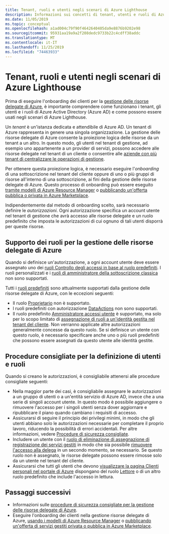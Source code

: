 ```yaml
---
title: Tenant, ruoli e utenti negli scenari di Azure Lighthouse
description: Informazioni sui concetti di tenant, utenti e ruoli di Azure Active Directory, nonché su come possono essere usati negli scenari di Azure Lighthouse.
ms.date: 11/05/2019
ms.topic: conceptual
ms.openlocfilehash: a1ad004c79f90f4642640405da9e8876b9202e98
ms.sourcegitcommit: 95931aa19a9a2f208dedc9733b22c4cdff38addc
ms.translationtype: MT
ms.contentlocale: it-IT
ms.lasthandoff: 11/25/2019
ms.locfileid: "74463933"
---
```

# <a name="tenants-roles-and-users-in-azure-lighthouse-scenarios"></a>Tenant, ruoli e utenti negli scenari di Azure Lighthouse

Prima di eseguire l'onboarding dei clienti per la [gestione delle risorse delegate di Azure](azure-delegated-resource-management.md), è importante comprendere come funzionano i tenant, gli utenti e i ruoli di Azure Active Directory (Azure AD) e come possono essere usati negli scenari di Azure Lighthouse.

Un *tenant* è un'istanza dedicata e attendibile di Azure AD. Un tenant di Azure rappresenta in genere una singola organizzazione. La gestione delle risorse delegate di Azure consente la proiezione logica delle risorse da un tenant a un altro. In questo modo, gli utenti nel tenant di gestione, ad esempio uno appartenente a un provider di servizi, possono accedere alle risorse delegate nel tenant di un cliente o consentire alle [aziende con più tenant di centralizzare le operazioni di gestione](enterprise.md).

Per ottenere questa proiezione logica, è necessario eseguire l'*onboarding* di una sottoscrizione nel tenant del cliente oppure di uno o più gruppi di risorse all'interno di una sottoscrizione, ai fini della gestione delle risorse delegate di Azure. Questo processo di onboarding può essere eseguito [tramite modelli di Azure Resource Manager](../how-to/onboard-customer.md) o [pubblicando un'offerta pubblica o privata in Azure Marketplace](../how-to/publish-managed-services-offers.md).

Indipendentemente dal metodo di onboarding scelto, sarà necessario definire le *autorizzazioni*. Ogni autorizzazione specifica un account utente nel tenant di gestione che avrà accesso alle risorse delegate e un ruolo predefinito che imposta le autorizzazioni di cui ognuno di tali utenti disporrà per queste risorse.

## <a name="role-support-for-azure-delegated-resource-management"></a>Supporto dei ruoli per la gestione delle risorse delegate di Azure

Quando si definisce un'autorizzazione, a ogni account utente deve essere assegnato uno dei [ruoli Controllo degli accessi in base al ruolo predefiniti](https://docs.microsoft.com/azure/role-based-access-control/built-in-roles). I ruoli personalizzati e i [ruoli di amministratore della sottoscrizione classica](https://docs.microsoft.com/azure/role-based-access-control/classic-administrators) non sono supportati.

Tutti i [ruoli predefiniti](https://docs.microsoft.com/azure/role-based-access-control/built-in-roles) sono attualmente supportati dalla gestione delle risorse delegate di Azure, con le eccezioni seguenti:

- Il ruolo [Proprietario](https://docs.microsoft.com/azure/role-based-access-control/built-in-roles#owner) non è supportato.
- I ruoli predefiniti con autorizzazione [DataActions](https://docs.microsoft.com/azure/role-based-access-control/role-definitions#dataactions) non sono supportati.
- Il ruolo predefinito [Amministratore accessi utente](https://docs.microsoft.com/azure/role-based-access-control/built-in-roles#user-access-administrator) è supportato, ma solo per lo scopo limitato di [assegnazione di ruoli a un'identità gestita nel tenant del cliente](../how-to/deploy-policy-remediation.md#create-a-user-who-can-assign-roles-to-a-managed-identity-in-the-customer-tenant). Non verranno applicate altre autorizzazioni generalmente concesse da questo ruolo. Se si definisce un utente con questo ruolo, è necessario specificare anche uno o più ruoli predefiniti che possono essere assegnati da questo utente alle identità gestite.

## <a name="best-practices-for-defining-users-and-roles"></a>Procedure consigliate per la definizione di utenti e ruoli

Quando si creano le autorizzazioni, è consigliabile attenersi alle procedure consigliate seguenti:

- Nella maggior parte dei casi, è consigliabile assegnare le autorizzazioni a un gruppo di utenti o a un'entità servizio di Azure AD, invece che a una serie di singoli account utente. In questo modo è possibile aggiungere o rimuovere l'accesso per i singoli utenti senza dover aggiornare e ripubblicare il piano quando cambiano i requisiti di accesso.
- Assicurarsi di seguire il principio dei privilegi minimi, in modo che gli utenti abbiano solo le autorizzazioni necessarie per completare il proprio lavoro, riducendo la possibilità di errori accidentali. Per altre informazioni, vedere [Procedure di sicurezza consigliate](../concepts/recommended-security-practices.md).
- Includere un utente con il [ruolo di eliminazione di assegnazione di registrazione dei servizi gestiti](https://docs.microsoft.com/azure/role-based-access-control/built-in-roles#managed-services-registration-assignment-delete-role) in modo che sia possibile [rimuovere l'accesso alla delega](../how-to/onboard-customer.md#remove-access-to-a-delegation) in un secondo momento, se necessario. Se questo ruolo non è assegnato, le risorse delegate possono essere rimosse solo da un utente nel tenant del cliente.
- Assicurarsi che tutti gli utenti che devono [visualizzare la pagina Clienti personali nel portale di Azure](../how-to/view-manage-customers.md) dispongano del ruolo [Lettore](https://docs.microsoft.com/azure/role-based-access-control/built-in-roles#reader) o di un altro ruolo predefinito che include l'accesso in lettura.

## <a name="next-steps"></a>Passaggi successivi

- Informazioni sulle [procedure di sicurezza consigliate per la gestione delle risorse delegate di Azure](recommended-security-practices.md).
- Eseguire l'onboarding dei clienti nella gestione risorse delegate di Azure, [usando i modelli di Azure Resource Manager](../how-to/onboard-customer.md) o [pubblicando un'offerta di servizi gestiti privata o pubblica in Azure Marketplace](../how-to/publish-managed-services-offers.md).
